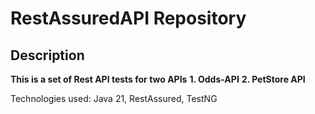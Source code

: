 # RestAssuredAPI Repository
## Description
**This is a set of Rest API tests for two APIs**
**1. Odds-API**
**2. PetStore API**

Technologies used: Java 21, RestAssured, TestNG
